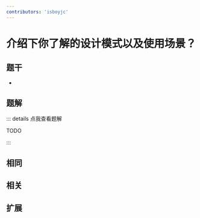 ```yaml
---
contributors: 'isboyjc'
---
```


# 介绍下你了解的设计模式以及使用场景？


## 题干

- 



## 题解

::: details 点我查看题解

  TODO

:::



## 相同


## 相关


## 扩展

